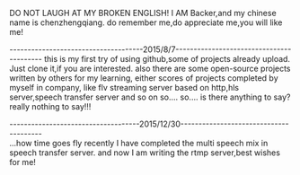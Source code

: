 DO NOT LAUGH AT MY BROKEN ENGLISH!
I AM Backer,and my chinese name is chenzhengqiang.
do remember me,do appreciate me,you will like me!


-------------------------------------2015/8/7-----------------------------------------
this is my first try of using github,some of projects already upload.
Just clone it,if you are interested.
also there are some open-source projects written by others for my learning,
either scores of projects completed by myself in company,
like flv streaming server based on http,hls server,speech transfer server and so on
so....
so....
is there anything to say?
really nothing to say!!!


------------------------------------2015/12/30---------------------------------------                                              
...how time goes fly
recently I have completed the multi speech  mix in speech transfer server.
and now I am writing the rtmp server,best wishes for me!
